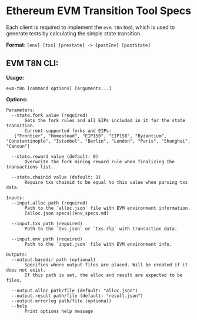
# Ethereum EVM Transition Tool Specs

Each client is required to implement the `evm t8n` tool, which is used to generate tests by calculating the simple state transition.

**Format**: `[env] [txs] [prestate] -> [postEnv] [postState]`

## EVM T8N CLI:

**Usage:**

    evm-t8n [command options] [arguments...]

**Options:**

```
Parameters:
  --state.fork value (required)
	   Sets the fork rules and all EIPs included in it for the state transition.
	   Current supported forks and EIPs:
   ["Frontier", "Homestead", "EIP150", "EIP158", "Byzantium", "Constantinople", "Istanbul", "Berlin", "London", "Paris", "Shanghai", "Cancun"]

  --state.reward value (default: 0)
	   Overwrite the fork mining reward rule when finalizing the transactions list.

  --state.chainid value (default: 1)
	   Require txs chainid to be equal to this value when parsing txs data.
   
Inputs:
  --input.alloc path (required)
	   Path to the `alloc.json` file with EVM environment information.
	   [alloc.json specs](env_specs.md)

  --input.txs path (required)
	   Path to the `txs.json` or `txs.rlp` with transaction data.

  --input.env path (required)
	   Path to the `input.json` file with EVM environment info.
		
Outputs:
  --output.basedir path (optional)
	   Specifies where output files are placed. Will be created if it does not exist.
	   If this path is set, the alloc and result are expected to be files.

  --output.alloc path/file (default: "alloc.json")
  --output.result path/file (default: "result.json")
  --output.errorlog path/file (optional)
  --help
	   Print options help message

